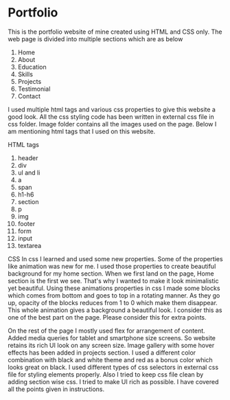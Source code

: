 # Portfolio


This is the portfolio website of mine created using HTML and CSS only. The web page is divided into multiple sections which are as below
1. Home
2. About
3. Education
4. Skills
5. Projects
6. Testimonial
7. Contact

I used multiple html tags and various css properties to give this website a good look. All the css styling code has been written in external css file in css folder. Image folder contains all the images used on the page. Below I am mentioning html tags that I used on this website.


HTML tags
1. header
2. div
3. ul and li
4. a
5. span
6. h1-h6
7. section
8. p
9. img
10. footer
11. form
12. input
13. textarea


CSS
In css I learned and used some new properties. Some of the properties like animation was new for me. I used those properties to create beautiful background for my home section. When we first land on the page, Home section is the first we see. That's why I wanted to make it look minimalistic yet beautiful. Using these animations properties in css I made some blocks which comes from bottom and goes to top in a rotating manner. As they go up, opacity of the blocks reduces from 1 to 0 which make them disappear. This whole animation gives a background a beautiful look. I consider this as one of the best part on the page. Please consider this for extra points. 

On the rest of the page I mostly used flex for arrangement of content. Added media queries for tablet and smartphone size screens. So website retains its rich UI look on any screen size. Image gallery with some hover effects has been added in projects section. I used a different color combination with black and white theme and red as a bonus color which looks great on black. I used different types of css selectors in external css file for styling elements properly. Also I tried to keep css file clean by adding section wise css.  I tried to make UI rich as possible. I have covered all the points given in instructions. 


